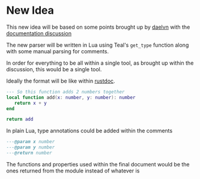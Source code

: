 # New Idea

This new idea will be based on some points brought up by [daelvn](https://github.com/daelvn) with the [documentation discussion](https://github.com/daelvn/meteor/discussions/7)

The new parser will be written in Lua using Teal's `get_type` function along with some manual parsing for comments.

In order for everything to be all within a single tool, as brought up within the discussion, this would be a single tool.

Ideally the format will be like within [rustdoc](https://doc.rust-lang.org/rustdoc/index.html).

```lua
--- So this function adds 2 numbers together
local function add(x: number, y: number): number
   return x + y
end

return add
```

In plain Lua, type annotations could be added within the comments

```lua
---@param x number
---@param y number
---@return number
```

The functions and properties used within the final document would be the ones returned from the module instead of whatever is
